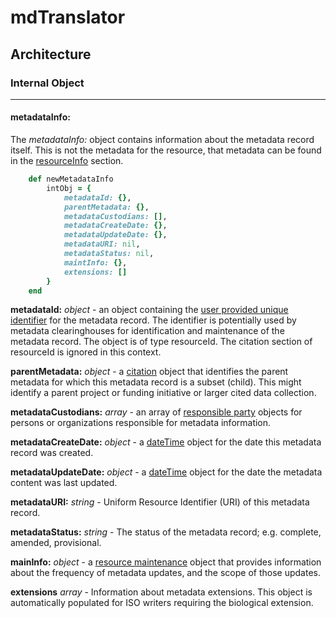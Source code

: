 # mdTranslator

## Architecture

### Internal Object
---
#### metadataInfo:

The *metadataInfo:* object contains information about the metadata record itself. This is not the metadata for the resource, that metadata can be found in the [resourceInfo](../mdtranslator/resourceInfo.md) section.
````ruby
    def newMetadataInfo
        intObj = {
            metadataId: {},
            parentMetadata: {},
            metadataCustodians: [],
            metadataCreateDate: {},
            metadataUpdateDate: {},
            metadataURI: nil,
            metadataStatus: nil,
            maintInfo: {},
            extensions: []
        }
    end
````

__metadataId:__ *object* - an object containing the [user provided unique identifier](../mdtranslator/resourceId.md) for the metadata record. The identifier is potentially used by metadata clearinghouses for identification and maintenance of the metadata record. The object is of type resourceId. The citation section of resourceId is ignored in this context.

__parentMetadata:__ *object* - a [citation](../mdtranslator/citation.md) object that identifies the parent metadata for which this metadata record is a subset (child). This might identify a parent project or funding initiative or larger cited data collection.

__metadataCustodians:__ *array* - an array of [responsible party](../mdtranslator/responsibleParty.md) objects for persons or organizations responsible for metadata information.

__metadataCreateDate:__ *object* - a [dateTime](../mdtranslator/dateTime.md) object for the date this metadata record was created.

__metadataUpdateDate:__ *object* - a [dateTime](../mdtranslator/dateTime.md) object for the date the metadata content was last updated.

__metadataURI:__ *string* - Uniform Resource Identifier (URI) of this metadata record.

__metadataStatus:__ *string* - The status of the metadata record; e.g. complete, amended, provisional.

__mainInfo:__ *object* - a [resource maintenance](../mdtranslator/resourceMaint.md) object that provides information about the frequency of metadata updates, and the scope of those updates.

__extensions__ *array* - Information about metadata extensions.  This object is automatically populated for ISO writers requiring the biological extension.
